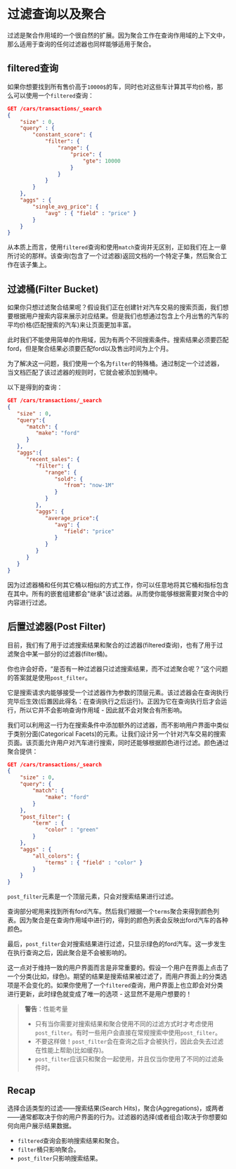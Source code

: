 # 过滤查询以及聚合
过滤是聚合作用域的一个很自然的扩展。因为聚合工作在查询作用域的上下文中，那么适用于查询的任何过滤器也同样能够适用于聚合。

## filtered查询
如果你想要找到所有售价高于`10000$`的车，同时也对这些车计算其平均价格，那么可以使用一个`filtered`查询：
```json
GET /cars/transactions/_search
{
    "size" : 0,
    "query" : {
        "constant_score": {
            "filter": {
                "range": {
                    "price": {
                        "gte": 10000
                    }
                }
            }
        }
    },
    "aggs" : {
        "single_avg_price": {
            "avg" : { "field" : "price" }
        }
    }
}
```
从本质上而言，使用`filtered`查询和使用`match`查询并无区别，正如我们在上一章所讨论的那样。该查询(包含了一个过滤器)返回文档的一个特定子集，然后聚合工作在该子集上。

## 过滤桶(Filter Bucket)
如果你只想过滤聚合结果呢？假设我们正在创建针对汽车交易的搜索页面，我们想要根据用户搜索内容来展示对应结果。但是我们也想通过包含上个月出售的汽车的平均价格(匹配搜索的汽车)来让页面更加丰富。

此时我们不能使用简单的作用域，因为有两个不同搜索条件。搜索结果必须要匹配ford，但是聚合结果必须要匹配ford以及售出时间为上个月。

为了解决这一问题，我们使用一个名为`filter`的特殊桶。通过制定一个过滤器，当文档匹配了该过滤器的规则时，它就会被添加到桶中。

以下是得到的查询：
```json
GET /cars/transactions/_search
{
   "size" : 0,
   "query":{
      "match": {
         "make": "ford"
      }
   },
   "aggs":{
      "recent_sales": {
         "filter": {
            "range": {
               "sold": {
                  "from": "now-1M"
               }
            }
         },
         "aggs": {
            "average_price":{
               "avg": {
                  "field": "price"
               }
            }
         }
      }
   }
}
```
因为过滤器桶和任何其它桶以相似的方式工作，你可以任意地将其它桶和指标包含在其中。所有的嵌套组建都会"继承"该过滤器。从而使你能够根据需要对聚合中的内容进行过滤。

## 后置过滤器(Post Filter)
目前，我们有了用于过滤搜索结果和聚合的过滤器(filtered查询)，也有了用于过滤聚合中某一部分的过滤器(filter桶)。

你也许会好奇，“是否有一种过滤器只过滤搜索结果，而不过滤聚合呢？”这个问题的答案就是使用`post_filter`。

它是搜索请求内能够接受一个过滤器作为参数的顶层元素。该过滤器会在查询执行完毕后生效(后置因此得名：在查询执行之后运行)。正因为它在查询执行后才会运行，所以它并不会影响查询作用域 - 因此就不会对聚合有所影响。

我们可以利用这一行为在搜索条件中添加额外的过滤器，而不影响用户界面中类似于类别分面(Categorical Facets)的元素。让我们设计另一个针对汽车交易的搜索页面。该页面允许用户对汽车进行搜索，同时还能够根据颜色进行过滤。颜色通过聚合提供：
```json
GET /cars/transactions/_search
{
    "size" : 0,
    "query": {
        "match": {
            "make": "ford"
        }
    },
    "post_filter": {    
        "term" : {
            "color" : "green"
        }
    },
    "aggs" : {
        "all_colors": {
            "terms" : { "field" : "color" }
        }
    }
}
```
`post_filter`元素是一个顶层元素，只会对搜索结果进行过滤。

查询部分呢用来找到所有ford汽车。然后我们根据一个`terms`聚合来得到颜色列表。因为聚合是在查询作用域中进行的，得到的颜色列表会反映出ford汽车的各种颜色。

最后，`post_filter`会对搜索结果进行过滤，只显示绿色的ford汽车。这一步发生在执行查询之后，因此聚合是不会被影响的。

这一点对于维持一致的用户界面而言是非常重要的。假设一个用户在界面上点击了一个分类(比如，绿色)。期望的结果是搜索结果被过滤了，而用户界面上的分类选项是不会变化的。如果你使用了一个`filtered`查询，用户界面上也立即会对分类进行更新，此时绿色就变成了唯一的选项 - 这显然不是用户想要的！

> **警告**：性能考量
>- 只有当你需要对搜索结果和聚合使用不同的过滤方式时才考虑使用`post_filter`。有时一些用户会直接在常规搜索中使用`post_filter`。
>- 不要这样做！`post_filter`会在查询之后才会被执行，因此会失去过滤在性能上帮助(比如缓存)。
>- `post_filter`应该只和聚合一起使用，并且仅当你使用了不同的过滤条件时。

## Recap
选择合适类型的过滤——搜索结果(Search Hits)，聚合(Aggregations)，或两者——通常都取决于你的用户界面的行为。过滤器的选择(或者组合)取决于你想要如何向用户展示结果数据。
- `filtered`查询会影响搜索结果和聚合。
- `filter`桶只影响聚合。
- `post_filter`只影响搜索结果。

